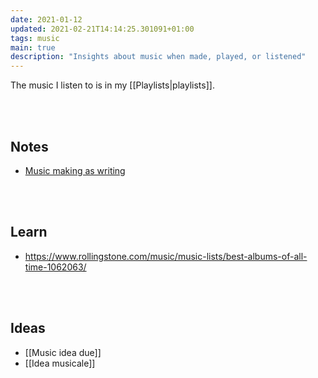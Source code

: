 ```yaml
---
date: 2021-01-12
updated: 2021-02-21T14:14:25.301091+01:00
tags: music
main: true
description: "Insights about music when made, played, or listened"
---
```

The music I listen to is in my [[Playlists|playlists]].

<br>
<br>

## Notes

- [Music making as writing](https://rosano.hmm.garden/01ev1pxthspxdq5e5k5m54e1sg "Music is not just for professionals")

<br>
<br>

## Learn

- https://www.rollingstone.com/music/music-lists/best-albums-of-all-time-1062063/

<br>
<br>

## Ideas

- [[Music idea due]]
- [[Idea musicale]]